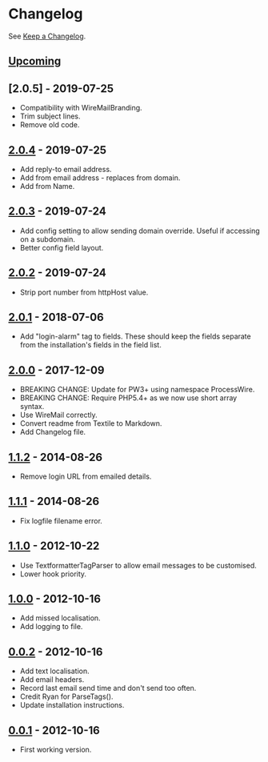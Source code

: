 # **Changelog**

See [Keep a Changelog].


## [Upcoming]

## [2.0.5] - 2019-07-25
- Compatibility with WireMailBranding.
- Trim subject lines.
- Remove old code.

## [2.0.4] - 2019-07-25
- Add reply-to email address.
- Add from email address - replaces from domain.
- Add from Name.


## [2.0.3] - 2019-07-24
- Add config setting to allow sending domain override. Useful if accessing on a subdomain.
- Better config field layout.


## [2.0.2] - 2019-07-24
- Strip port number from httpHost value.


## [2.0.1] - 2018-07-06
- Add "login-alarm" tag to fields. These should keep the fields separate from the installation's fields in the field
  list.


## [2.0.0] - 2017-12-09
- BREAKING CHANGE: Update for PW3+ using namespace ProcessWire.
- BREAKING CHANGE: Require PHP5.4+ as we now use short array syntax.
- Use WireMail correctly.
- Convert readme from Textile to Markdown.
- Add Changelog file.


## [1.1.2] - 2014-08-26
- Remove login URL from emailed details.


## [1.1.1] - 2014-08-26
- Fix logfile filename error.


## [1.1.0] - 2012-10-22
- Use TextformatterTagParser to allow email messages to be customised.
- Lower hook priority.


## [1.0.0] - 2012-10-16
- Add missed localisation.
- Add logging to file.


## [0.0.2] - 2012-10-16
- Add text localisation.
- Add email headers.
- Record last email send time and don't send too often.
- Credit Ryan for ParseTags().
- Update installation instructions.


## [0.0.1] - 2012-10-16
- First working version.


[Semantic Versioning]: https://semver.org/spec/v2.0.0.html
[Keep a Changelog]:    http://keepachangelog.com/en/1.0.0/
[Upcoming]: https://github.com/netcarver/PW-SessionLoginAlarm/compare/2.0.5...HEAD
[2.0.4]: https://github.com/netcarver/PW-SessionLoginAlarm/compare/2.0.4...2.0.5
[2.0.4]: https://github.com/netcarver/PW-SessionLoginAlarm/compare/2.0.3...2.0.4
[2.0.3]: https://github.com/netcarver/PW-SessionLoginAlarm/compare/2.0.2...2.0.3
[2.0.2]: https://github.com/netcarver/PW-SessionLoginAlarm/compare/2.0.1...2.0.2
[2.0.1]: https://github.com/netcarver/PW-SessionLoginAlarm/compare/2.0.0...2.0.1
[2.0.0]: https://github.com/netcarver/PW-SessionLoginAlarm/compare/1.1.2...2.0.0
[1.1.2]: https://github.com/netcarver/PW-SessionLoginAlarm/compare/1.1.1...1.1.2
[1.1.1]: https://github.com/netcarver/PW-SessionLoginAlarm/compare/1.1.0...1.1.1
[1.1.0]: https://github.com/netcarver/PW-SessionLoginAlarm/compare/1.0.0...1.1.0
[1.0.0]: https://github.com/netcarver/PW-SessionLoginAlarm/compare/0.0.2...1.0.0
[0.0.2]: https://github.com/netcarver/PW-SessionLoginAlarm/compare/0.0.1...0.0.2
[0.0.1]: https://github.com/netcarver/PW-SessionLoginAlarm/compare/754963d7344494a70aa920a52a9bcd42d4a8ebd3...0.0.1
